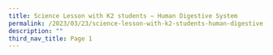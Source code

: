 ```yaml
---
title: Science Lesson with K2 students – Human Digestive System
permalink: /2023/03/23/science-lesson-with-k2-students-human-digestive-system/
description: ""
third_nav_title: Page 1
---
```

